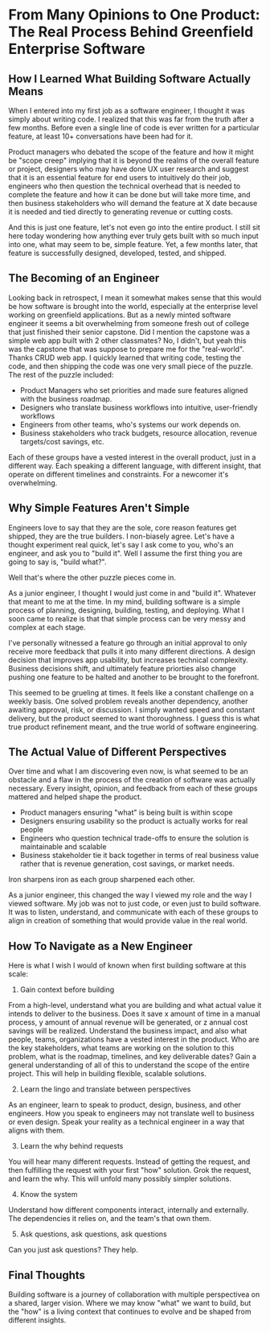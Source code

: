 # From Many Opinions to One Product: The Real Process Behind Greenfield Enterprise Software

## How I Learned What Building Software Actually Means

When I entered into my first job as a software engineer, I thought it was simply about writing code. I realized that this was far from the truth after a few months. Before even a single line of code is ever written for a particular feature, at least 10+ conversations have been had for it.

Product managers who debated the scope of the feature and how it might be "scope creep" implying that it is beyond the realms of the overall feature or project, designers who may have done UX user research and suggest that it is an essential feature for end users to intuitively do their job, engineers who then question the technical overhead that is needed to complete the feature and how it can be done but will take more time, and then business stakeholders who will demand the feature at X date because it is needed and tied directly to generating revenue or cutting costs.

And this is just one feature, let's not even go into the entire product. I still sit here today wondering how anything ever truly gets built with so much input into one, what may seem to be, simple feature. Yet, a few months later, that feature is successfully designed, developed, tested, and shipped.

## The Becoming of an Engineer

Looking back in retrospect, I mean it somewhat makes sense that this would be how software is brought into the world, especially at the enterprise level working on greenfield applications. But as a newly minted software engineer it seems a bit overwhelming from someone fresh out of college that just finished their senior capstone. Did I mention the capstone was a simple web app built with 2 other classmates? No, I didn't, but yeah this was the capstone that was suppose to prepare me for the "real-world". Thanks CRUD web app. I quickly learned that writing code, testing the code, and then shipping the code was one very small piece of the puzzle. The rest of the puzzle included:

- Product Managers who set priorities and made sure features aligned with the business roadmap.
- Designers who translate business workflows into intuitive, user-friendly workflows
- Engineers from other teams, who's systems our work depends on.
- Business stakeholders who track budgets, resource allocation, revenue targets/cost savings, etc.

Each of these groups have a vested interest in the overall product, just in a different way. Each speaking a different language, with different insight, that operate on different timelines and constraints. For a newcomer it's overwhelming.

## Why Simple Features Aren't Simple

Engineers love to say that they are the sole, core reason features get shipped, they are the true builders. I non-biasely agree. Let's have a thought experiment real quick, let's say I ask come to you, who's an engineer, and ask you to "build it". Well I assume the first thing you are going to say is, "build what?".

Well that's where the other puzzle pieces come in.

As a junior engineer, I thought I would just come in and "build it". Whatever that meant to me at the time. In my mind, building software is a simple process of planning, designing, building, testing, and deploying. What I soon came to realize is that that simple process can be very messy and complex at each stage.

I've personally witnessed a feature go through an initial approval to only receive more feedback that pulls it into many different directions. A design decision that improves app usability, but increases technical complexity. Business decisions shift, and ultimately feature priorties also change pushing one feature to be halted and another to be brought to the forefront.

This seemed to be grueling at times. It feels like a constant challenge on a weekly basis. One solved problem reveals another dependency, another awaiting approval, risk, or discussion. I simply wanted speed and constant delivery, but the product seemed to want thoroughness. I guess this is what true product refinement meant, and the true world of software engineering.

## The Actual Value of Different Perspectives

Over time and what I am discovering even now, is what seemed to be an obstacle and a flaw in the process of the creation of software was actually necessary. Every insight, opinion, and feedback from each of these groups mattered and helped shape the product.

- Product managers ensuring "what" is being built is within scope
- Designers ensuring usability so the product is actually works for real people
- Engineers who question technical trade-offs to ensure the solution is maintainable and scalable
- Business stakeholder tie it back together in terms of real business value rather that is revenue generation, cost savings, or market needs.

Iron sharpens iron as each group sharpened each other.

As a junior engineer, this changed the way I viewed my role and the way I viewed software. My job was not to just code, or even just to build software. It was to listen, understand, and communicate with each of these groups to align in creation of something that would provide value in the real world.

## How To Navigate as a New Engineer

Here is what I wish I would of known when first building software at this scale:

1. Gain context before building

From a high-level, understand what you are building and what actual value it intends to deliver to the business. Does it save x amount of time in a manual process, y amount of annual revenue will be generated, or z annual cost savings will be realized. Understand the business impact, and also what people, teams, organizations have a vested interest in the product. Who are the key stakeholders, what teams are working on the solution to this problem, what is the roadmap, timelines, and key deliverable dates? Gain a general understanding of all of this to understand the scope of the entire project. This will help in building flexible, scalable solutions.

2. Learn the lingo and translate between perspectives

As an engineer, learn to speak to product, design, business, and other engineers. How you speak to engineers may not translate well to business or even design. Speak your reality as a technical engineer in a way that aligns with them.

3. Learn the why behind requests

You will hear many different requests. Instead of getting the request, and then fulfilling the request with your first "how" solution. Grok the request, and learn the why. This will unfold many possibly simpler solutions.

4. Know the system

Understand how different components interact, internally and externally. The dependencies it relies on, and the team's that own them.

5. Ask questions, ask questions, ask questions

Can you just ask questions? They help.

## Final Thoughts

Building software is a journey of collaboration with multiple perspectivea on a shared, larger vision. Where we may know "what" we want to build, but the "how" is a living context that continues to evolve and be shaped from different insights.

